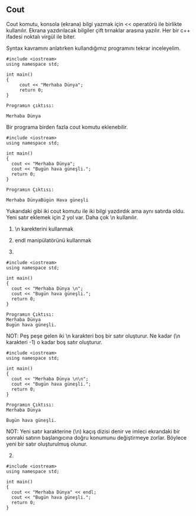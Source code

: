 ## Cout
Cout komutu, konsola (ekrana) bilgi yazmak için << operatörü ile birlikte kullanılır. Ekrana yazdırılacak bilgiler çift tırnaklar arasına yazılır. Her bir c++ ifadesi noktalı virgül ile biter.

Syntax kavramını anlatırken kullandığımız programını tekrar inceleyelim.
```
#include <iostream>
using namespace std;

int main()
{
     cout << "Merhaba Dünya";
     return 0;
}

Programın çıktısı:

Merhaba Dünya
```

Bir programa birden fazla cout komutu eklenebilir.
```
#include <iostream>
using namespace std;

int main() 
{
  cout << "Merhaba Dünya";
  cout << "Bugün hava güneşli.";
  return 0;
}

Programın Çıktısı:

Merhaba DünyaBügün Hava güneşli
```

Yukarıdaki gibi iki cout komutu ile iki bilgi yazdırdık ama aynı satırda oldu. Yeni satır eklemek için 2 yol var. Daha çok \n kullanılır.
1) \n karekterini kullanmak
2) endl manipülatörünü kullanmak



1)
```
#include <iostream>
using namespace std;

int main() 
{
  cout << "Merhaba Dünya \n";
  cout << "Bugün hava güneşli.";
  return 0;
}

Programın Çıktısı:
Merhaba Dünya
Bugün hava güneşli.
```
NOT: Peş peşe gelen iki \n karakteri boş bir satır oluşturur. Ne kadar (\n karakteri -1) o kadar boş satır oluşturur.
```
#include <iostream>
using namespace std;

int main() 
{
  cout << "Merhaba Dünya \n\n";
  cout << "Bugün hava güneşli.";
  return 0;
}

Programın Çıktısı:
Merhaba Dünya

Bugün hava güneşli.
```
NOT: Yeni satır karakterine (\n) kaçış dizisi denir ve imleci ekrandaki bir sonraki satırın başlangıcına doğru konumunu değiştirmeye zorlar. Böylece yeni bir satır oluşturulmuş olunur.



2)
```
#include <iostream>
using namespace std;

int main() 
{
  cout << "Merhaba Dünya" << endl;
  cout << "Bugün hava güneşli.";
  return 0;
}
```


